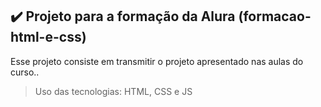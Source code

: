 ## ✔️ Projeto para a formação da Alura (formacao-html-e-css)

Esse projeto consiste em transmitir o projeto apresentado nas aulas do curso.. 

> Uso das tecnologias: HTML, CSS e JS
